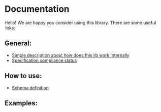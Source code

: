 # Documentation

Hello! We are happy you consider using this library. There are some useful links:

## General:

- [Simple description about how does this lib work internally](https://github.com/infinityloop-dev/graphpinator/blob/master/docs/UnderTheHood.md)
- [Specification compliance status](https://github.com/infinityloop-dev/graphpinator/blob/master/docs/ComplianceStatus.md)

## How to use:

- [Schema definition](https://github.com/infinityloop-dev/graphpinator/blob/master/docs/DefiningSchema.md)

## Examples:

